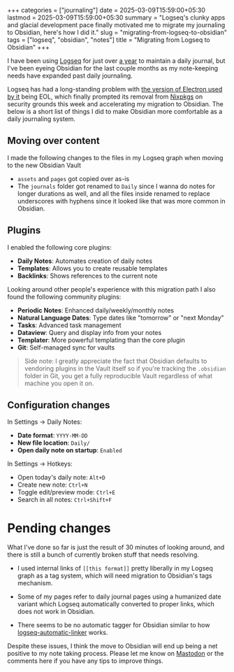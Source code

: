 +++
categories = ["journaling"]
date = 2025-03-09T15:59:00+05:30
lastmod = 2025-03-09T15:59:00+05:30
summary = "Logseq's clunky apps and glacial development pace finally motivated me to migrate my journaling to Obsidian, here's how I did it."
slug = "migrating-from-logseq-to-obsidian"
tags = ["logseq", "obsidian", "notes"]
title = "Migrating from Logseq to Obsidian"
+++

I have been using [Logseq](https://logseq.com) for just over [a year](https://androiddev.social/@msfjarvis/112378523734491769) to maintain a daily journal, but I've been eyeing Obsidian for the last couple months as my note-keeping needs have expanded past daily journaling.

Logseq has had a long-standing problem with [the version of Electron used by it](https://github.com/logseq/logseq/issues/11644) being EOL, which finally prompted its removal from [Nixpkgs](https://github.com/NixOS/nixpkgs) on security grounds this week and accelerating my migration to Obsidian. The below is a short list of things I did to make Obsidian more comfortable as a daily journaling system.

## Moving over content

I made the following changes to the files in my Logseq graph when moving to the new Obsidian Vault

- `assets` and `pages` got copied over as-is
- The `journals` folder got renamed to `Daily` since I wanna do notes for longer durations as well, and all the files inside renamed to replace underscores with hyphens since it looked like that was more common in Obsidian.

## Plugins

I enabled the following core plugins:

- **Daily Notes**: Automates creation of daily notes
- **Templates**: Allows you to create reusable templates
- **Backlinks**: Shows references to the current note

Looking around other people's experience with this migration path I also found the following community plugins:

- **Periodic Notes**: Enhanced daily/weekly/monthly notes
- **Natural Language Dates**: Type dates like "tomorrow" or "next Monday"
- **Tasks**: Advanced task management
- **Dataview**: Query and display info from your notes
- **Templater**: More powerful templating than the core plugin
- **Git**: Self-managed sync for vaults

> Side note: I greatly appreciate the fact that Obsidian defaults to vendoring plugins in the Vault itself so if you're tracking the `.obsidian` folder in Git, you get a fully reproducible Vault regardless of what machine you open it on.

## Configuration changes

In Settings → Daily Notes:

- **Date format**: `YYYY-MM-DD`
- **New file location**: `Daily/`
- **Open daily note on startup**: `Enabled`

In Settings → Hotkeys:

- Open today's daily note: `Alt+D`
- Create new note: `Ctrl+N`
- Toggle edit/preview mode: `Ctrl+E`
- Search in all notes: `Ctrl+Shift+F`

# Pending changes

What I've done so far is just the result of 30 minutes of looking around, and there is still a bunch of currently broken stuff that needs resolving.

- I used internal links of `[[this format]]` pretty liberally in my Logseq graph as a tag system, which will need migration to Obsidian's tags mechanism.

- Some of my pages refer to daily journal pages using a humanized date variant which Logseq automatically converted to proper links, which does not work in Obsidian.

- There seems to be no automatic tagger for Obsidian similar to how [logseq-automatic-linker](https://github.com/sawhney17/logseq-automatic-linker) works.

Despite these issues, I think the move to Obsidian will end up being a net positive to my note taking process. Please let me know on [Mastodon](https://androiddev.social/@msfjarvis/114132263177269990) or the comments here if you have any tips to improve things.
